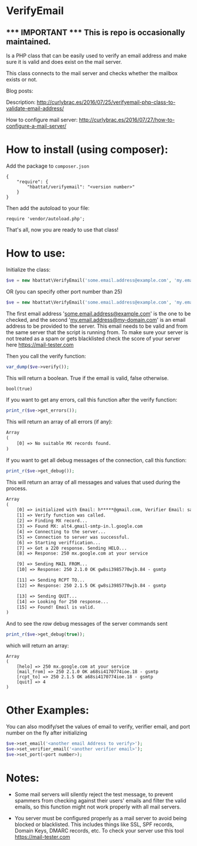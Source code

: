 VerifyEmail
==========

## *** IMPORTANT *** This is repo is occasionally maintained.



Is a PHP class that can be easily used to verify an email address and make sure it is valid and does exist on the mail server.

This class connects to the mail server and checks whether the mailbox exists or not.

Blog posts:

Description: http://curlybrac.es/2016/07/25/verifyemail-php-class-to-validate-email-address/

How to configure mail server: http://curlybrac.es/2016/07/27/how-to-configure-a-mail-server/



How to install (using composer):
==========================
Add the package to `composer.json`

    {
    	"require": {
    		"hbattat/verifyemail": "<version number>"
    	}
    }


Then add the autoload to your file:

    require 'vendor/autoload.php';


That's all, now you are ready to use that class!

How to use:
===========
Initialize the class:

```PHP
$ve = new hbattat\VerifyEmail('some.email.address@example.com', 'my.email.address@my-domain.com');
```
OR (you can specify other port number than 25)
```PHP
$ve = new hbattat\VerifyEmail('some.email.address@example.com', 'my.email.address@my-domain.com', 26);
```

The first email address 'some.email.address@example.com' is the one to be checked, and the second 'my.email.address@my-domain.com' is an email address to be provided to the server. This email needs to be valid and from the same server that the script is running from. To make sure your server is not treated as a spam or gets blacklisted check the score of your server here https://mail-tester.com


Then you call the verify function:

```PHP
var_dump($ve->verify());
```

This will return a boolean. True if the email is valid, false otherwise.

```HTML
bool(true)
```


If you want to get any errors, call this function after the verify function:

```PHP
print_r($ve->get_errors());
```

This will return an array of all errors (if any):


```HTML
Array
(
    [0] => No suitable MX records found.
)
```



If you want to get all debug messages of the connection, call this function:

```PHP
print_r($ve->get_debug());
```

This will return an array of all messages and values that used during the process.



```HTML
Array
(
    [0] => initialized with Email: h*****@gmail.com, Verifier Email: sam@verifye.ml, Port: 25
    [1] => Verify function was called.
    [2] => Finding MX record...
    [3] => Found MX: alt4.gmail-smtp-in.l.google.com
    [4] => Connecting to the server...
    [5] => Connection to server was successful.
    [6] => Starting veriffication...
    [7] => Got a 220 response. Sending HELO...
    [8] => Response: 250 mx.google.com at your service

    [9] => Sending MAIL FROM...
    [10] => Response: 250 2.1.0 OK gw8si3985770wjb.84 - gsmtp

    [11] => Sending RCPT TO...
    [12] => Response: 250 2.1.5 OK gw8si3985770wjb.84 - gsmtp

    [13] => Sending QUIT...
    [14] => Looking for 250 response...
    [15] => Found! Email is valid.
)
```


And to see the *raw* debug messages of the server commands sent
```PHP
print_r($ve->get_debug(true));
```
which will return an array:

    Array
    (
        [helo] => 250 mx.google.com at your service
        [mail_from] => 250 2.1.0 OK a68si4170774ioe.18 - gsmtp
        [rcpt_to] => 250 2.1.5 OK a68si4170774ioe.18 - gsmtp
        [quit] => 4
    )

Other Examples:
===============
You can also modify/set the values of email to verify, verifier email, and port number on the fly after initializing
```PHP
$ve->set_email('<another email Address to verify>');
$ve->set_verifier_email('<another verifier email>');
$ve->set_port(<port number>);
```



Notes:
======
- Some mail servers will silently reject the test message, to prevent spammers from checking against their users' emails and filter the valid emails, so this function might not work properly with all mail servers.

- You server must be configured properly as a mail server to avoid being blocked or blacklisted. This includes things like SSL, SPF records, Domain Keys, DMARC records, etc. To check your server use this tool https://mail-tester.com


